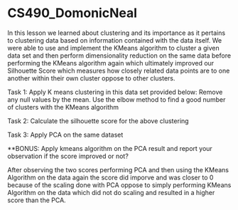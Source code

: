 # CS490_DomonicNeal


In this lesson we learned about clustering and its importance as it pertains to clustering data based on information contained 
with the data itself. We were able to use and implement the KMeans algorithm to cluster a given data set and then perform 
dimensionality reduction on the same data before performing the KMeans algorithm again which ultimately improved our 
Silhouette Score which measures how closely related data points are to one another within their own cluster oppose to other clusters. 


Task 1:
Apply K means clustering in this data set provided below:
Remove any null values by the mean.
Use the elbow method to find a good number of clusters with the KMeans algorithm


Task 2:
Calculate the silhouette score for the above clustering


Task 3:
Apply PCA on the same dataset


**BONUS:
Apply kmeans algorithm on the PCA result and report your observation if the score improved or not?

After observing the two scores performing PCA and then using the KMeans Algorithm on the data again the score did imporve and
was closer to 0 because of the scaling done with PCA oppose to simply performing KMeans Algorithm on the data which did not do scaling
and resulted in a higher score than the PCA.
